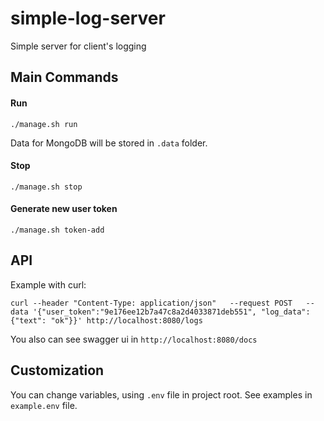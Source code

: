 # simple-log-server
Simple server for client's logging

## Main Commands
#### Run

    ./manage.sh run
    
Data for MongoDB will be stored in `.data` folder.


#### Stop

    ./manage.sh stop
    
#### Generate new user token

    ./manage.sh token-add
    
## API
Example with curl:
    
    curl --header "Content-Type: application/json"   --request POST   --data '{"user_token":"9e176ee12b7a47c8a2d4033871deb551", "log_data": {"text": "ok"}}' http://localhost:8080/logs
    
You also can see swagger ui in `http://localhost:8080/docs`
    
## Customization
You can change variables, using `.env` file in project root. See examples in `example.env` file.
